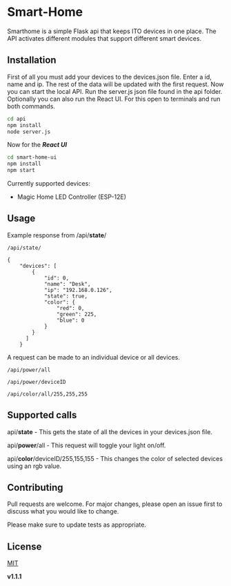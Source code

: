# Smart-Home

 Smarthome is a simple Flask api that keeps ITO devices in one place. The API activates different modules that support different smart devices.

## Installation

First of all you must add your devices to the devices.json file. Enter a id, name and ip. The rest of the data will be updated with the first request. Now you can start the local API. Run the server.js json file found in the api folder. Optionally you can also run the React UI. For this open to terminals and run both commands.

```bash
cd api
npm install
node server.js
```

Now for the ***React UI***

```bash
cd smart-home-ui
npm install
npm start
```

Currently supported devices:

- Magic Home LED Controller (ESP-12E)

## Usage

Example response from /api/**state**/

```
/api/state/

{
    "devices": [
        {
            "id": 0,
            "name": "Desk",
            "ip": "192.168.0.126",
            "state": true,
            "color": {
                "red": 0,
                "green": 225,
                "blue": 0
            }
        }
      ]
    }
```

A request can be made to an individual device or all devices.

```
/api/power/all

/api/power/deviceID

/api/color/all/255,255,255
```

## Supported calls

api/**state** - This gets the state of all the devices in your devices.json file.

api/**power**/all - This request will toggle your light on/off.

api/**color**/deviceID/255,155,155 - This changes the color of selected devices using an rgb value.

## Contributing

Pull requests are welcome. For major changes, please open an issue first to discuss what you would like to change.

Please make sure to update tests as appropriate.

## License

[MIT](https://choosealicense.com/licenses/mit/)

**v1.1.1**
